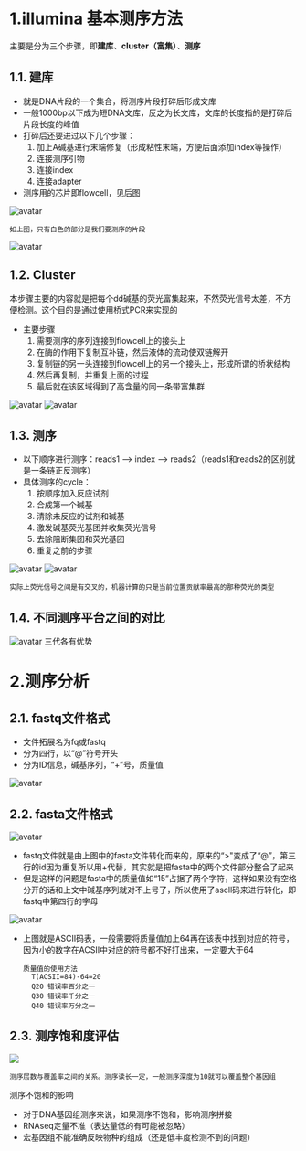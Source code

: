# 1.illumina 基本测序方法
主要是分为三个步骤，即**建库**、**cluster（富集）**、**测序**
## 1.1. 建库
- 就是DNA片段的一个集合，将测序片段打碎后形成文库
- 一般1000bp以下成为短DNA文库，反之为长文库，文库的长度指的是打碎后片段长度的峰值
- 打碎后还要进过以下几个步骤：
  1. 加上A碱基进行末端修复（形成粘性末端，方便后面添加index等操作）
  2. 连接测序引物
  3. 连接index
  4. 连接adapter
- 测序用的芯片即flowcell，见后图
  

![avatar](https://raw.githubusercontent.com/Zhang-EK/blog_img/main/WX20220118-161625%402x.png)
    
    如上图，只有白色的部分是我们要测序的片段

![avatar](https://raw.githubusercontent.com/Zhang-EK/blog_img/main/WX20220118-162546%402x.png)

## 1.2. Cluster
本步骤主要的内容就是把每个dd碱基的荧光富集起来，不然荧光信号太差，不方便检测。这个目的是通过使用桥式PCR来实现的
- 主要步骤
  1. 需要测序的序列连接到flowcell上的接头上
  2. 在酶的作用下复制互补链，然后液体的流动使双链解开
  3. 复制链的另一头连接到flowcell上的另一个接头上，形成所谓的桥状结构
  4. 然后再复制，并重复上面的过程
  5. 最后就在该区域得到了高含量的同一条带富集群

![avatar](https://raw.githubusercontent.com/Zhang-EK/blog_img/main/WX20220118-194242%402x.png)
![avatar](https://raw.githubusercontent.com/Zhang-EK/blog_img/main/WX20220118-194410%402x.png)

## 1.3. 测序
- 以下顺序进行测序：reads1 --> index --> reads2（reads1和reads2的区别就是一条链正反测序）
- 具体测序的cycle：
  1. 按顺序加入反应试剂
  2. 合成第一个碱基
  3. 清除未反应的试剂和碱基
  4. 激发碱基荧光基团并收集荧光信号
  5. 去除阻断集团和荧光基团
  6. 重复之前的步骤

![avatar](https://raw.githubusercontent.com/Zhang-EK/blog_img/main/WX20220118-195345%402x.png)
![avatar](https://raw.githubusercontent.com/Zhang-EK/blog_img/main/WX20220118-200659%402x.png)
    
    实际上荧光信号之间是有交叉的，机器计算的只是当前位置贡献率最高的那种荧光的类型

## 1.4. 不同测序平台之间的对比

![avatar](https://raw.githubusercontent.com/Zhang-EK/blog_img/main/WX20220125-212100%402x.png)
三代各有优势

# 2.测序分析
## 2.1. fastq文件格式
- 文件拓展名为fq或fastq
- 分为四行，以“@”符号开头
- 分为ID信息，碱基序列，“+”号，质量值

![avatar](https://raw.githubusercontent.com/Zhang-EK/blog_img/main/WX20220128-193742%402x.png)

## 2.2. fasta文件格式
![avatar](https://raw.githubusercontent.com/Zhang-EK/blog_img/main/WX20220128-194633%402x.png)

- fastq文件就是由上图中的fasta文件转化而来的，原来的“>"变成了“@”，第三行的id因为重复所以用+代替，其实就是把fasta中的两个文件部分整合了起来
- 但是这样的问题是fasta中的质量值如“15”占据了两个字符，这样如果没有空格分开的话和上文中碱基序列就对不上号了，所以使用了ascll码来进行转化，即fastq中第四行的字母

![avatar](https://raw.githubusercontent.com/Zhang-EK/blog_img/main/WX20220128-200503%402x.png)

- 上图就是ASCII码表，一般需要将质量值加上64再在该表中找到对应的符号，因为小的数字在ACSII中对应的符号都不好打出来，一定要大于64
  
      质量值的使用方法
        T(ACSII=84)-64=20
        Q20 错误率百分之一
        Q30 错误率千分之一
        Q40 错误率万分之一

## 2.3. 测序饱和度评估
![](https://raw.githubusercontent.com/Zhang-EK/blog_img/main/WX20220128-203314%402x.png)

    测序层数与覆盖率之间的关系。测序读长一定，一般测序深度为10就可以覆盖整个基因组

测序不饱和的影响

- 对于DNA基因组测序来说，如果测序不饱和，影响测序拼接
- RNAseq定量不准（表达量低的有可能被忽略）
- 宏基因组不能准确反映物种的组成（还是低丰度检测不到的问题）
  
    
